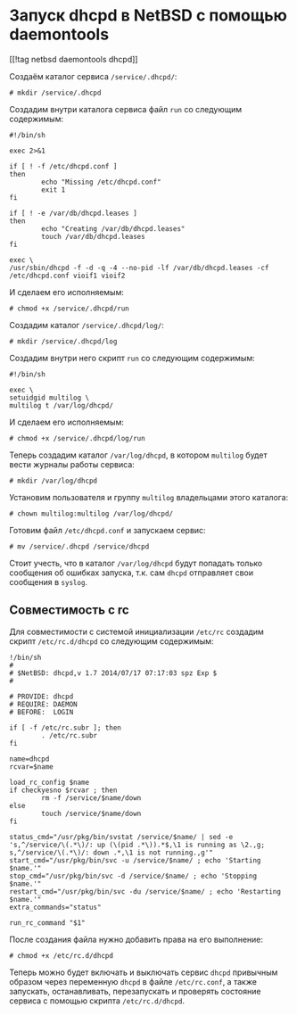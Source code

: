 Запуск dhcpd в NetBSD с помощью daemontools
===========================================

[[!tag netbsd daemontools dhcpd]]

Создаём каталог сервиса `/service/.dhcpd/`:

    # mkdir /service/.dhcpd

Создадим внутри каталога сервиса файл `run` со следующим содержимым:

    #!/bin/sh
    
    exec 2>&1
    
    if [ ! -f /etc/dhcpd.conf ]
    then
            echo "Missing /etc/dhcpd.conf"
            exit 1
    fi
    
    if [ ! -e /var/db/dhcpd.leases ]
    then
            echo "Creating /var/db/dhcpd.leases"
            touch /var/db/dhcpd.leases
    fi
    
    exec \
    /usr/sbin/dhcpd -f -d -q -4 --no-pid -lf /var/db/dhcpd.leases -cf /etc/dhcpd.conf vioif1 vioif2

И сделаем его исполняемым:

    # chmod +x /service/.dhcpd/run

Создадим каталог `/service/.dhcpd/log/`:

    # mkdir /service/.dhcpd/log

Создадим внутри него скрипт `run` со следующим содержимым:

    #!/bin/sh
    
    exec \
    setuidgid multilog \
    multilog t /var/log/dhcpd/

И сделаем его исполняемым:

    # chmod +x /service/.dhcpd/log/run

Теперь создадим каталог `/var/log/dhcpd`, в котором `multilog` будет вести журналы работы сервиса:

    # mkdir /var/log/dhcpd

Установим пользователя и группу `multilog` владельцами этого каталога:

    # chown multilog:multilog /var/log/dhcpd/

Готовим файл `/etc/dhcpd.conf` и запускаем сервис:

    # mv /service/.dhcpd /service/dhcpd

Стоит учесть, что в каталог `/var/log/dhcpd` будут попадать только сообщения об ошибках запуска, т.к. сам `dhcpd` отправляет свои сообщения в `syslog`.

Совместимость с rc
------------------

Для совместимости с системой инициализации `/etc/rc` создадим скрипт `/etc/rc.d/dhcpd` со следующим содержимым:

    !/bin/sh
    #
    # $NetBSD: dhcpd,v 1.7 2014/07/17 07:17:03 spz Exp $
    #
    
    # PROVIDE: dhcpd
    # REQUIRE: DAEMON
    # BEFORE:  LOGIN
    
    if [ -f /etc/rc.subr ]; then
            . /etc/rc.subr
    fi
    
    name=dhcpd
    rcvar=$name
    
    load_rc_config $name
    if checkyesno $rcvar ; then
            rm -f /service/$name/down
    else
            touch /service/$name/down
    fi
    
    status_cmd="/usr/pkg/bin/svstat /service/$name/ | sed -e 's,^/service/\(.*\)/: up (\(pid .*\)).*$,\1 is running as \2.,g; s,^/service/\(.*\)/: down .*,\1 is not running.,g'"
    start_cmd="/usr/pkg/bin/svc -u /service/$name/ ; echo 'Starting $name.'"
    stop_cmd="/usr/pkg/bin/svc -d /service/$name/ ; echo 'Stopping $name.'"
    restart_cmd="/usr/pkg/bin/svc -du /service/$name/ ; echo 'Restarting $name.'"
    extra_commands="status"
    
    run_rc_command "$1"

После создания файла нужно добавить права на его выполнение:

    # chmod +x /etc/rc.d/dhcpd

Теперь можно будет включать и выключать сервис `dhcpd` привычным образом через переменную `dhcpd` в файле `/etc/rc.conf`, а также запускать, останавливать, перезапускать и проверять состояние сервиса с помощью скрипта `/etc/rc.d/dhcpd`.
